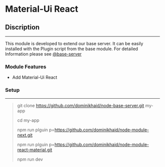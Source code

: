 
# Material-Ui React

## Discription

---

This module is developed to extend our base server. It can be easily installed with the Plugin script from the base module. For detailed Information please see [@base-server](https://github.com/dominikhaid/node-base-server.git)

### Module Features

- Add Material-Ui React


### Setup

---

> git clone https://github.com/dominikhaid/node-base-server.git my-app
> 
> cd my-app
> 
> npm run plguin p=https://github.com/dominikhaid/node-module-next.git
> 
> npm run plguin p=https://github.com/dominikhaid/node-module-react-material.git
> 
> npm run dev